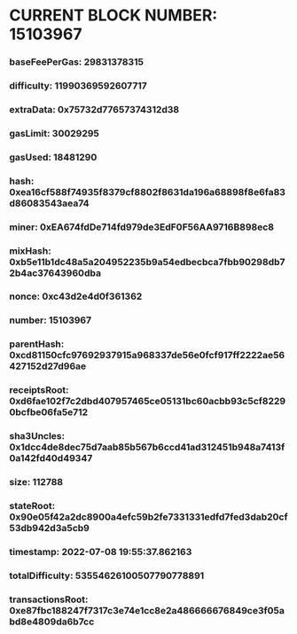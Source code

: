 # CURRENT BLOCK NUMBER: 15103967

### baseFeePerGas: 29831378315
### difficulty: 11990369592607717
### extraData: 0x75732d77657374312d38
### gasLimit: 30029295
### gasUsed: 18481290
### hash: 0xea16cf588f74935f8379cf8802f8631da196a68898f8e6fa83d86083543aea74
### miner: 0xEA674fdDe714fd979de3EdF0F56AA9716B898ec8
### mixHash: 0xb5e11b1dc48a5a204952235b9a54edbecbca7fbb90298db72b4ac37643960dba
### nonce: 0xc43d2e4d0f361362
### number: 15103967
### parentHash: 0xcd81150cfc97692937915a968337de56e0fcf917ff2222ae56427152d27d96ae
### receiptsRoot: 0xd6fae102f7c2dbd407957465ce05131bc60acbb93c5cf82290bcfbe06fa5e712
### sha3Uncles: 0x1dcc4de8dec75d7aab85b567b6ccd41ad312451b948a7413f0a142fd40d49347
### size: 112788
### stateRoot: 0x90e05f42a2dc8900a4efc59b2fe7331331edfd7fed3dab20cf53db942d3a5cb9
### timestamp: 2022-07-08 19:55:37.862163
### totalDifficulty: 53554626100507790778891
### transactionsRoot: 0xe87fbc188247f7317c3e74e1cc8e2a486666676849ce3f05abd8e4809da6b7cc

